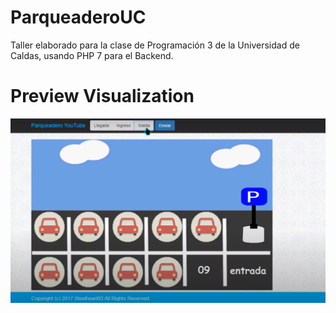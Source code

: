 # ParqueaderoUC

Taller elaborado para la clase de Programación 3 de la Universidad de Caldas, usando PHP 7 para el Backend.

# Preview Visualization

![preview](preview.png)
